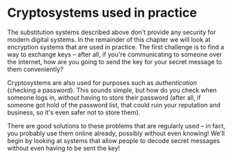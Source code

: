 # Cryptosystems used in practice

The substitution systems described above don't provide any security for modern digital systems.
In the remainder of this chapter we will look at encryption systems that are used in practice.
The first challenge is to find a way to exchange keys &ndash; after all, if you're communicating to someone over the internet, how are you going to send the key for your secret message to them conveniently?

Cryptosystems are also used for purposes such as *authentication* (checking a password).
This sounds simple, but how do you check when someone logs in, *without* having to store their password (after all, if someone got hold of the password list, that could ruin your reputation and business, so it's even safer not to store them).

There are good solutions to these problems that are regularly used &ndash; in fact, you probably use them online already, possibly without even knowing!
We'll begin by looking at systems that allow people to decode secret messages without even having to be sent the key!
